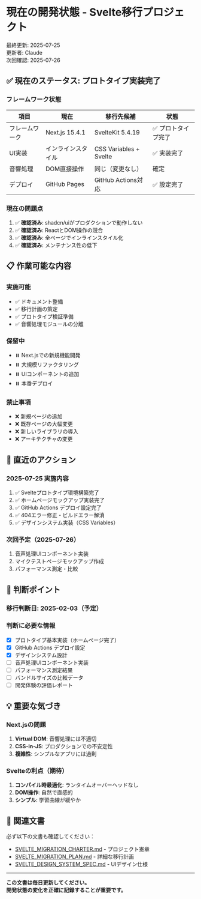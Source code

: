 # 現在の開発状態 - Svelte移行プロジェクト

最終更新: 2025-07-25  
更新者: Claude  
次回確認: 2025-07-26

## ✅ 現在のステータス: プロトタイプ実装完了

### **フレームワーク状態**
| 項目 | 現在 | 移行先候補 | 状態 |
|------|------|------------|------|
| フレームワーク | Next.js 15.4.1 | SvelteKit 5.4.19 | ✅ プロトタイプ完了 |
| UI実装 | インラインスタイル | CSS Variables + Svelte | ✅ 実装完了 |
| 音響処理 | DOM直接操作 | 同じ（変更なし） | 確定 |
| デプロイ | GitHub Pages | GitHub Actions対応 | ✅ 設定完了 |

### **現在の問題点**
1. ✅ **確認済み**: shadcn/uiがプロダクションで動作しない
2. ✅ **確認済み**: ReactとDOM操作の競合
3. ✅ **確認済み**: 全ページでインラインスタイル化
4. ✅ **確認済み**: メンテナンス性の低下

## 📋 作業可能な内容

### **実施可能**
- ✅ ドキュメント整備
- ✅ 移行計画の策定
- ✅ プロトタイプ検証準備
- ✅ 音響処理モジュールの分離

### **保留中**
- ⏸️ Next.jsでの新規機能開発
- ⏸️ 大規模リファクタリング
- ⏸️ UIコンポーネントの追加
- ⏸️ 本番デプロイ

### **禁止事項**
- ❌ 新規ページの追加
- ❌ 既存ページの大幅変更
- ❌ 新しいライブラリの導入
- ❌ アーキテクチャの変更

## 📅 直近のアクション

### **2025-07-25 実施内容**
1. ✅ Svelteプロトタイプ環境構築完了
2. ✅ ホームページモックアップ実装完了
3. ✅ GitHub Actions デプロイ設定完了
4. ✅ 404エラー修正・ビルドエラー解消
5. ✅ デザインシステム実装（CSS Variables）

### **次回予定（2025-07-26）**
1. 音声処理UIコンポーネント実装
2. マイクテストページモックアップ作成
3. パフォーマンス測定・比較

## 🎯 判断ポイント

### **移行判断日**: 2025-02-03（予定）

### **判断に必要な情報**
- [x] プロトタイプ基本実装（ホームページ完了）
- [x] GitHub Actions デプロイ設定
- [x] デザインシステム設計
- [ ] 音声処理UIコンポーネント実装
- [ ] パフォーマンス測定結果
- [ ] バンドルサイズの比較データ
- [ ] 開発体験の評価レポート

## 💡 重要な気づき

### **Next.jsの問題**
1. **Virtual DOM**: 音響処理には不適切
2. **CSS-in-JS**: プロダクションでの不安定性
3. **複雑性**: シンプルなアプリには過剰

### **Svelteの利点（期待）**
1. **コンパイル時最適化**: ランタイムオーバーヘッドなし
2. **DOM操作**: 自然で直感的
3. **シンプル**: 学習曲線が緩やか

## 🔗 関連文書

必ず以下の文書も確認してください：
- [SVELTE_MIGRATION_CHARTER.md](./SVELTE_MIGRATION_CHARTER.md) - プロジェクト憲章
- [SVELTE_MIGRATION_PLAN.md](./SVELTE_MIGRATION_PLAN.md) - 詳細な移行計画
- [SVELTE_DESIGN_SYSTEM_SPEC.md](./SVELTE_DESIGN_SYSTEM_SPEC.md) - UIデザイン仕様

---

**この文書は毎日更新してください。**  
**開発状態の変化を正確に記録することが重要です。**